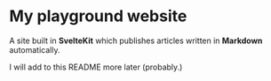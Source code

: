 # My playground website
A site built in **SvelteKit** which publishes articles written in **Markdown** automatically.

I will add to this README more later (probably.)
